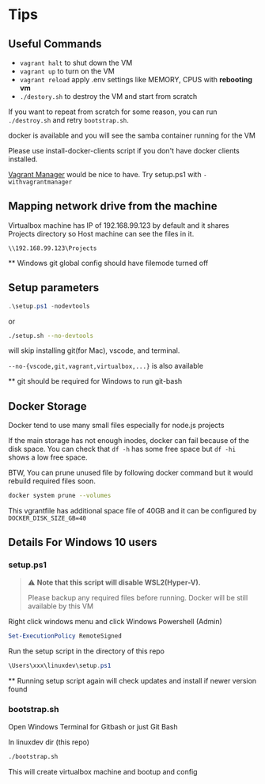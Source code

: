 <!---
title: Tips
date: 2021-09-26
--->

# Tips

## Useful Commands

- `vagrant halt` to shut down the VM
- `vagrant up` to turn on the VM
- `vagrant reload` apply .env settings like MEMORY, CPUS with **rebooting vm**
- `./destory.sh` to destroy the VM and start from scratch

If you want to repeat from scratch for some reason, you can run `./destroy.sh` and retry `bootstrap.sh`.

docker is available and you will see the samba container running for the VM

Please use install-docker-clients script if you don't have docker clients installed.

[Vagrant Manager](https://www.vagrantmanager.com/) would be nice to have. Try setup.ps1 with `-withvagrantmanager`

## Mapping network drive from the machine

Virtualbox machine has IP of 192.168.99.123 by default
and it shares Projects directory so Host machine can see the files in it.

```
\\192.168.99.123\Projects
```

** Windows git global config should have filemode turned off


## Setup parameters

```powershell
.\setup.ps1 -nodevtools
```

or

```bash
./setup.sh --no-devtools
```

will skip installing git(for Mac), vscode, and terminal.

`--no-{vscode,git,vagrant,virtualbox,...}` is also available

** git should be required for Windows to run git-bash


## Docker Storage

Docker tend to use many small files especially for node.js projects

If the main storage has not enough inodes, docker can fail because of the disk space.
You can check that `df -h` has some free space but `df -hi` shows a low free space.

BTW, You can prune unused file by following docker command but it would rebuild required files soon.

```bash
docker system prune --volumes
```

This vgrantfile has additional space file of 40GB and it can be configured by `DOCKER_DISK_SIZE_GB=40`

## Details For Windows 10 users


### setup.ps1

> :warning: **Note that this script will disable WSL2(Hyper-V).**
>
> Please backup any required files before running. Docker will be still available by this VM

Right click windows menu and click Windows Powershell (Admin)

```powershell
Set-ExecutionPolicy RemoteSigned
```

Run the setup script in the directory of this repo

```powershell
\Users\xxx\linuxdev\setup.ps1
```

** Running setup script again will check updates and install if newer version found

### bootstrap.sh

Open Windows Terminal for Gitbash or just Git Bash

In linuxdev dir (this repo)

```bash
./bootstrap.sh
```

This will create virtualbox machine and bootup and config
    
